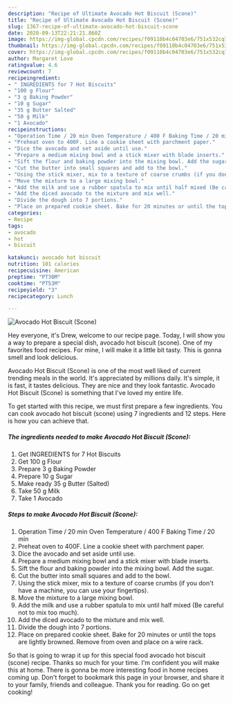 ```yaml
---
description: "Recipe of Ultimate Avocado Hot Biscuit (Scone)"
title: "Recipe of Ultimate Avocado Hot Biscuit (Scone)"
slug: 1367-recipe-of-ultimate-avocado-hot-biscuit-scone
date: 2020-09-13T22:21:21.860Z
image: https://img-global.cpcdn.com/recipes/f09110b4c04703e6/751x532cq70/avocado-hot-biscuit-scone-recipe-main-photo.jpg
thumbnail: https://img-global.cpcdn.com/recipes/f09110b4c04703e6/751x532cq70/avocado-hot-biscuit-scone-recipe-main-photo.jpg
cover: https://img-global.cpcdn.com/recipes/f09110b4c04703e6/751x532cq70/avocado-hot-biscuit-scone-recipe-main-photo.jpg
author: Margaret Love
ratingvalue: 4.6
reviewcount: 7
recipeingredient:
- " INGREDIENTS for 7 Hot Biscuits"
- "100 g Flour"
- "3 g Baking Powder"
- "10 g Sugar"
- "35 g Butter Salted"
- "50 g Milk"
- "1 Avocado"
recipeinstructions:
- "Operation Time / 20 min Oven Temperature / 400 F Baking Time / 20 min"
- "Preheat oven to 400F. Line a cookie sheet with parchment paper."
- "Dice the avocado and set aside until use."
- "Prepare a medium mixing bowl and a stick mixer with blade inserts."
- "Sift the flour and baking powder into the mixing bowl. Add the sugar."
- "Cut the butter into small squares and add to the bowl."
- "Using the stick mixer, mix to a texture of coarse crumbs (if you don&#39;t have a machine, you can use your fingertips)."
- "Move the mixture to a large mixing bowl."
- "Add the milk and use a rubber spatula to mix until half mixed (Be careful not to mix too much)."
- "Add the diced avocado to the mixture and mix well."
- "Divide the dough into 7 portions."
- "Place on prepared cookie sheet. Bake for 20 minutes or until the tops are lightly browned. Remove from oven and place on a wire rack."
categories:
- Recipe
tags:
- avocado
- hot
- biscuit

katakunci: avocado hot biscuit 
nutrition: 101 calories
recipecuisine: American
preptime: "PT30M"
cooktime: "PT53M"
recipeyield: "3"
recipecategory: Lunch

---
```



![Avocado Hot Biscuit (Scone)](https://img-global.cpcdn.com/recipes/f09110b4c04703e6/751x532cq70/avocado-hot-biscuit-scone-recipe-main-photo.jpg)

Hey everyone, it's Drew, welcome to our recipe page. Today, I will show you a way to prepare a special dish, avocado hot biscuit (scone). One of my favorites food recipes. For mine, I will make it a little bit tasty. This is gonna smell and look delicious.



Avocado Hot Biscuit (Scone) is one of the most well liked of current trending meals in the world. It's appreciated by millions daily. It's simple, it is fast, it tastes delicious. They are nice and they look fantastic. Avocado Hot Biscuit (Scone) is something that I've loved my entire life.


To get started with this recipe, we must first prepare a few ingredients. You can cook avocado hot biscuit (scone) using 7 ingredients and 12 steps. Here is how you can achieve that.

<!--inarticleads1-->

##### The ingredients needed to make Avocado Hot Biscuit (Scone):

1. Get  INGREDIENTS for 7 Hot Biscuits
1. Get 100 g Flour
1. Prepare 3 g Baking Powder
1. Prepare 10 g Sugar
1. Make ready 35 g Butter (Salted)
1. Take 50 g Milk
1. Take 1 Avocado




<!--inarticleads2-->

##### Steps to make Avocado Hot Biscuit (Scone):

1. Operation Time / 20 min Oven Temperature / 400 F Baking Time / 20 min
1. Preheat oven to 400F. Line a cookie sheet with parchment paper.
1. Dice the avocado and set aside until use.
1. Prepare a medium mixing bowl and a stick mixer with blade inserts.
1. Sift the flour and baking powder into the mixing bowl. Add the sugar.
1. Cut the butter into small squares and add to the bowl.
1. Using the stick mixer, mix to a texture of coarse crumbs (if you don&#39;t have a machine, you can use your fingertips).
1. Move the mixture to a large mixing bowl.
1. Add the milk and use a rubber spatula to mix until half mixed (Be careful not to mix too much).
1. Add the diced avocado to the mixture and mix well.
1. Divide the dough into 7 portions.
1. Place on prepared cookie sheet. Bake for 20 minutes or until the tops are lightly browned. Remove from oven and place on a wire rack.




So that is going to wrap it up for this special food avocado hot biscuit (scone) recipe. Thanks so much for your time. I'm confident you will make this at home. There is gonna be more interesting food in home recipes coming up. Don't forget to bookmark this page in your browser, and share it to your family, friends and colleague. Thank you for reading. Go on get cooking!
